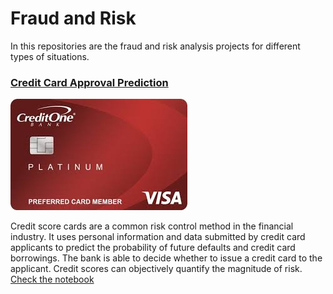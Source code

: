 # Fraud and Risk

In this repositories are the fraud and risk analysis projects for different types of situations.

### [Credit Card Approval Prediction](#)


<img src = './Credit Card Approval Prediction/img/card.jpeg'>


Credit score cards are a common risk control method in the financial industry. It uses personal information and data submitted by credit card applicants to predict the probability of future defaults and credit card borrowings. The bank is able to decide whether to issue a credit card to the applicant. Credit scores can objectively quantify the magnitude of risk. [Check the notebook](#)

